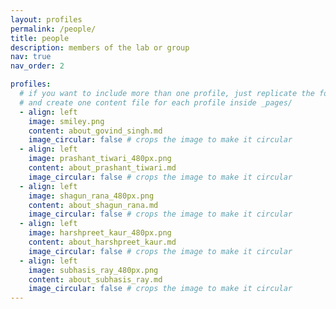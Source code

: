 ```yaml
---
layout: profiles
permalink: /people/
title: people
description: members of the lab or group
nav: true
nav_order: 2

profiles:
  # if you want to include more than one profile, just replicate the following block
  # and create one content file for each profile inside _pages/
  - align: left
    image: smiley.png
    content: about_govind_singh.md
    image_circular: false # crops the image to make it circular
  - align: left
    image: prashant_tiwari_480px.png
    content: about_prashant_tiwari.md
    image_circular: false # crops the image to make it circular
  - align: left
    image: shagun_rana_480px.png
    content: about_shagun_rana.md
    image_circular: false # crops the image to make it circular
  - align: left
    image: harshpreet_kaur_480px.png
    content: about_harshpreet_kaur.md
    image_circular: false # crops the image to make it circular
  - align: left
    image: subhasis_ray_480px.png
    content: about_subhasis_ray.md
    image_circular: false # crops the image to make it circular	
---
```

